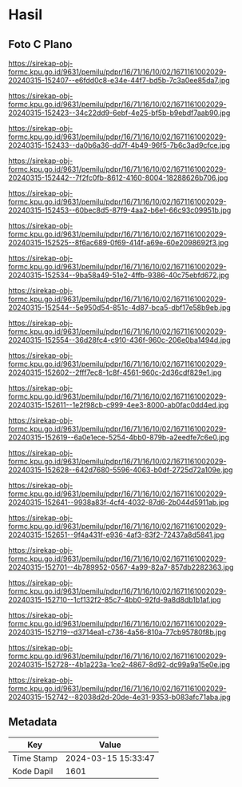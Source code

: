 # Hasil

## Foto C Plano

https://sirekap-obj-formc.kpu.go.id/9631/pemilu/pdpr/16/71/16/10/02/1671161002029-20240315-152407--e6fdd0c8-e34e-44f7-bd5b-7c3a0ee85da7.jpg

https://sirekap-obj-formc.kpu.go.id/9631/pemilu/pdpr/16/71/16/10/02/1671161002029-20240315-152423--34c22dd9-6ebf-4e25-bf5b-b9ebdf7aab90.jpg

https://sirekap-obj-formc.kpu.go.id/9631/pemilu/pdpr/16/71/16/10/02/1671161002029-20240315-152433--da0b6a36-dd7f-4b49-96f5-7b6c3ad9cfce.jpg

https://sirekap-obj-formc.kpu.go.id/9631/pemilu/pdpr/16/71/16/10/02/1671161002029-20240315-152442--7f2fc0fb-8612-4160-8004-18288626b706.jpg

https://sirekap-obj-formc.kpu.go.id/9631/pemilu/pdpr/16/71/16/10/02/1671161002029-20240315-152453--60bec8d5-87f9-4aa2-b6e1-66c93c09951b.jpg

https://sirekap-obj-formc.kpu.go.id/9631/pemilu/pdpr/16/71/16/10/02/1671161002029-20240315-152525--8f6ac689-0f69-414f-a69e-60e2098692f3.jpg

https://sirekap-obj-formc.kpu.go.id/9631/pemilu/pdpr/16/71/16/10/02/1671161002029-20240315-152534--9ba58a49-51e2-4ffb-9386-40c75ebfd672.jpg

https://sirekap-obj-formc.kpu.go.id/9631/pemilu/pdpr/16/71/16/10/02/1671161002029-20240315-152544--5e950d54-851c-4d87-bca5-dbf17e58b9eb.jpg

https://sirekap-obj-formc.kpu.go.id/9631/pemilu/pdpr/16/71/16/10/02/1671161002029-20240315-152554--36d28fc4-c910-436f-960c-206e0ba1494d.jpg

https://sirekap-obj-formc.kpu.go.id/9631/pemilu/pdpr/16/71/16/10/02/1671161002029-20240315-152602--2fff7ec8-1c8f-4561-960c-2d36cdf829e1.jpg

https://sirekap-obj-formc.kpu.go.id/9631/pemilu/pdpr/16/71/16/10/02/1671161002029-20240315-152611--1e2f98cb-c999-4ee3-8000-ab0fac0dd4ed.jpg

https://sirekap-obj-formc.kpu.go.id/9631/pemilu/pdpr/16/71/16/10/02/1671161002029-20240315-152619--6a0e1ece-5254-4bb0-879b-a2eedfe7c6e0.jpg

https://sirekap-obj-formc.kpu.go.id/9631/pemilu/pdpr/16/71/16/10/02/1671161002029-20240315-152628--642d7680-5596-4063-b0df-2725d72a109e.jpg

https://sirekap-obj-formc.kpu.go.id/9631/pemilu/pdpr/16/71/16/10/02/1671161002029-20240315-152641--9938a83f-4cf4-4032-87d6-2b044d5911ab.jpg

https://sirekap-obj-formc.kpu.go.id/9631/pemilu/pdpr/16/71/16/10/02/1671161002029-20240315-152651--9f4a431f-e936-4af3-83f2-72437a8d5841.jpg

https://sirekap-obj-formc.kpu.go.id/9631/pemilu/pdpr/16/71/16/10/02/1671161002029-20240315-152701--4b789952-0567-4a99-82a7-857db2282363.jpg

https://sirekap-obj-formc.kpu.go.id/9631/pemilu/pdpr/16/71/16/10/02/1671161002029-20240315-152710--1cf132f2-85c7-4bb0-92fd-9a8d8db1b1af.jpg

https://sirekap-obj-formc.kpu.go.id/9631/pemilu/pdpr/16/71/16/10/02/1671161002029-20240315-152719--d3714ea1-c736-4a56-810a-77cb95780f8b.jpg

https://sirekap-obj-formc.kpu.go.id/9631/pemilu/pdpr/16/71/16/10/02/1671161002029-20240315-152728--4b1a223a-1ce2-4867-8d92-dc99a9a15e0e.jpg

https://sirekap-obj-formc.kpu.go.id/9631/pemilu/pdpr/16/71/16/10/02/1671161002029-20240315-152742--82038d2d-20de-4e31-9353-b083afc71aba.jpg


## Metadata

| Key        | Value               |
| ---------- | ------------------- |
| Time Stamp | 2024-03-15 15:33:47 |
| Kode Dapil | 1601                |



